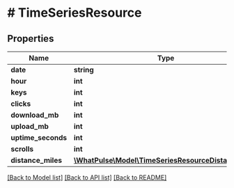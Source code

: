 # # TimeSeriesResource

## Properties

Name | Type | Description | Notes
------------ | ------------- | ------------- | -------------
**date** | **string** |  |
**hour** | **int** |  |
**keys** | **int** |  |
**clicks** | **int** |  |
**download_mb** | **int** |  |
**upload_mb** | **int** |  |
**uptime_seconds** | **int** |  |
**scrolls** | **int** |  |
**distance_miles** | [**\WhatPulse\Model\TimeSeriesResourceDistanceMiles**](TimeSeriesResourceDistanceMiles.md) |  |

[[Back to Model list]](../../README.md#models) [[Back to API list]](../../README.md#endpoints) [[Back to README]](../../README.md)
